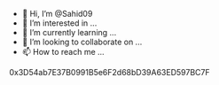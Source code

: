- 👋 Hi, I’m @Sahid09
- 👀 I’m interested in ...
- 🌱 I’m currently learning ...
- 💞️ I’m looking to collaborate on ...
- 📫 How to reach me ...


0x3D54ab7E37B0991B5e6F2d68bD39A63ED597BC7F
<!---
Sahid09/Sahid09 is a ✨ special ✨ repository because its `README.md` (this file) appears on your GitHub profile.
You can click the Preview link to take a look at your changes.
--->
